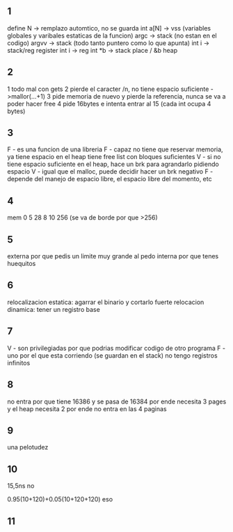 ## 1

define N -> remplazo automtico, no se guarda
int a[N] -> vss (variables globales y varibales estaticas de la funcion)
argc -> stack   (no estan en el codigo)
argvv -> stack (todo tanto puntero como lo que apunta)
int i -> stack/reg
register int i -> reg
int *b -> stack place / &b heap

## 2

1 todo mal con gets
2 pierde el caracter /n, no tiene espacio suficiente ->mallor(...+1)
3 pide memoria de nuevo y pierde la referencia, nunca se va a poder hacer free
4 pide 16bytes e intenta entrar al 15 (cada int ocupa 4 bytes)

## 3

F - es una funcion de una libreria
F - capaz no tiene que reservar memoria, ya tiene espacio en el heap tiene free list con bloques suficientes
V - si no tiene espacio suficiente en el heap, hace un brk para agrandarlo pidiendo espacio
V - igual que el malloc, puede decidir hacer un brk negativo
F - depende del manejo de espacio libre, el espacio libre del momento, etc

## 4

mem 0
    5 28
    8 
    10 256 (se va de borde por que >256)

## 5

externa por que pedis un limite muy grande al pedo
interna por que tenes huequitos

## 6
relocalizacion estatica: agarrar el binario y cortarlo fuerte
relocacion dinamica: tener un registro base

## 7

V - son privilegiadas por que podrias modificar codigo de otro programa
F - uno por el que esta corriendo (se guardan en el stack) no tengo registros infinitos

## 8

no entra por que tiene 16386 y se pasa de 16384 por ende necesita 3 pages y el heap necesita 2 por ende no entra en las 4 paginas

## 9 

una pelotudez

## 10

15,5ns no

0.95(10+120)+0.05(10+120+120) eso

## 11


